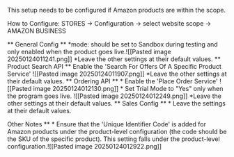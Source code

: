 This setup needs to be configured if Amazon products are within the scope.

How to Configure:
STORES -> Configuration -> select website scope -> AMAZON BUSINESS

** General Config **
	*mode: should be set to Sandbox during testing and only enabled when the product goes live.![[Pasted image 20250124011241.png]]
	*Leave the other settings at their default values.
** Product Search API **
		Enable the 'Search For Offers Of A Specific Product Service'
		 ![[Pasted image 20250124011907.png]]
		*Leave the other settings at their default values.
** Ordering API **
		* Enable the 'Place Order Service'
		 ![[Pasted image 20250124012130.png]]
		* Set Trial Mode to "Yes" only when the program goes live.
		 ![[Pasted image 20250124012249.png]]
		*Leave the other settings at their default values.
** Sales Config **
		 * Leave the settings at their default values.
		   
Other Notes **
		* Ensure that the 'Unique Identifier Code' is added for Amazon products under the product-level configuration (the code should be the SKU of the specific product). This setting falls under the product-level configuration.![[Pasted image 20250124012922.png]]
		 